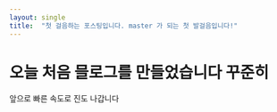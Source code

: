```yaml
---
layout: single
title:  "첫 걸음하는 포스팅입니다. master 가 되는 첫 발걸음입니다!"
---
```


# 오늘 처음 믈로그를 만들었습니다 꾸준히

앞으로 빠른 속도로 진도 나갑니다
